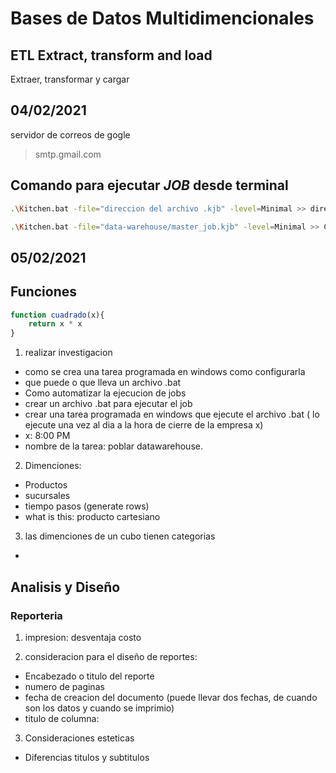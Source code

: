 # Bases de Datos Multidimencionales

## ETL Extract, transform and load 
Extraer, transformar y cargar
## 04/02/2021
servidor de correos de gogle 
> smtp.gmail.com

## Comando para ejecutar *JOB* desde terminal 

```bash
.\Kitchen.bat -file="direccion del archivo .kjb" -level=Minimal >> direccion de el archivo donde se desea tener el registrolog.txt
```

```bash
.\Kitchen.bat -file="data-warehouse/master_job.kjb" -level=Minimal >> C:\Data_integration\data-warehouse\log.txt
```
## 05/02/2021

## Funciones
```javascript
function cuadrado(x){
    return x * x 
}
```
1. realizar investigacion
- como se crea una tarea programada en windows como configurarla
- que puede o que lleva un archivo .bat
- Como automatizar la ejecucion de jobs
- crear un archivo .bat para ejecutar el job
- crear una tarea programada en windows que ejecute el archivo .bat ( lo ejecute una vez al dia a la hora de cierre de la empresa x)
- x: 8:00 PM 
- nombre de la tarea: poblar datawarehouse. 
2. Dimenciones:
- Productos
- sucursales
- tiempo pasos (generate rows)
- what is this: producto cartesiano 
3. las dimenciones de un cubo tienen categorias
- 
## Analisis y Diseño 

### Reporteria 
1. impresion: desventaja costo

2. consideracion para el diseño de reportes:
- Encabezado o titulo del reporte
- numero de paginas
- fecha de creacion del documento (puede llevar dos fechas, de cuando son los datos y cuando se imprimio)
- titulo de columna:  
3. Consideraciones esteticas 
- Diferencias titulos y subtitulos
